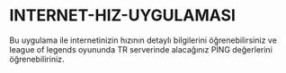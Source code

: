 # INTERNET-HIZ-UYGULAMASI
Bu uygulama ile internetinizin hızının detaylı bilgilerini öğrenebilirsiniz ve league of legends oyununda TR serverinde alacağınız PİNG değerlerini öğrenebiliriniz.
